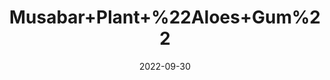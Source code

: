 ---
title: 'Musabar+Plant+%22Aloes+Gum%22'
date: '2022-09-30' 
metatag: '' 
inventory: '0' 
draft: false 
# meta description 
shortDescripton: ''
description: 'Natural+Gums'
longdescription: ''
featured: True
# product Price
price: '70.0'
# Product Short Description
productID: '93735E45-9F2A-ED11-9968-005056B3A416'
type: 'products'
category: 'Natural+Gums' 
thumnailproduct: 'https://eraconnect.blob.core.windows.net/product-images/aminsaddiquidawakhana/93735E45-9F2A-ED11-9968-005056B3A416.webp' 
images:
  - image: 'https://eraconnect.blob.core.windows.net/product-images/aminsaddiquidawakhana/93735E45-9F2A-ED11-9968-005056B3A416.webp'  
Variants:
---